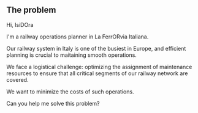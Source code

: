 ## The problem 

Hi, IsiDOra

I'm a railway operations planner in La FerrORvia Italiana.

Our railway system in Italy is one of the busiest in Europe, and efficient planning is crucial to maitaining smooth operations.

We face a logistical challenge: optimizing the assignment of maintenance resources to ensure that all critical segments of our railway network are covered.

We want to minimize the costs of such operations.

Can you help me solve this problem?
